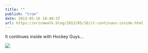 ```yaml
---
title: ""
publish: "true"
date: 2013-05-16 18:40:37
url: https://ericmwalk.blog/2013/05/16/it-continues-inside.html
---
```


It continues inside with Hockey Guys...

![](https://ericmwalk.blog/uploads/2022/972440501f.jpg)
